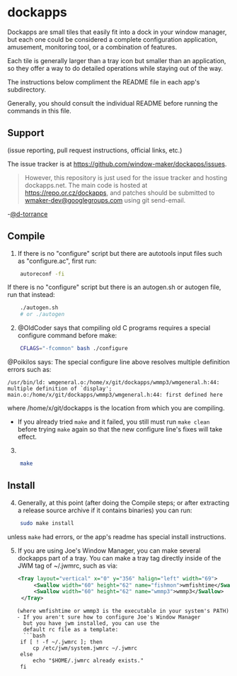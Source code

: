 # dockapps

Dockapps are small tiles that easily fit into a dock in your window manager, but each one could be considered a complete configuration application, amusement, monitoring tool, or a combination of features.

Each tile is generally larger than a tray icon but smaller than an application, so they offer a way to do detailed operations while staying out of the way.

The instructions below compliment the README file in each app's subdirectory.

Generally, you should consult the individual README before running the commands in this file.

## Support
(issue reporting, pull request instructions, official links, etc.)

The issue tracker is at <https://github.com/window-maker/dockapps/issues>.
> However, this repository is just used for the issue tracker and hosting dockapps.net.
> The main code is hosted at https://repo.or.cz/dockapps, and patches should be submitted to wmaker-dev@googlegroups.com using git send-email.

-[@d-torrance](https://github.com/d-torrance)


## Compile

1. If there is no "configure" script but there are autotools input files such as "configure.ac", first run:
```bash
    autoreconf -fi
```
If there is no "configure" script but there is an autogen.sh or autogen file, run that instead:
```bash
    ./autogen.sh
    # or ./autogen
```


2. @OldCoder says that compiling old C programs requires a special configure command before make:
```bash
    CFLAGS="-fcommon" bash ./configure
```

@Poikilos says:
The special configure line above resolves multiple definition errors
such as:
```
/usr/bin/ld: wmgeneral.o:/home/x/git/dockapps/wmmp3/wmgeneral.h:44: multiple definition of `display'; main.o:/home/x/git/dockapps/wmmp3/wmgeneral.h:44: first defined here
```
where /home/x/git/dockapps is the location from which you are compiling.
- If you already tried `make` and it failed, you still must run
  `make clean` before trying `make` again so that the new configure
  line's fixes will take effect.

3.
```bash
    make
```

## Install

4. Generally, at this point (after doing the Compile steps; or after extracting a release source archive if it contains binaries) you can run:
```bash
    sudo make install
```
unless `make` had errors, or the app's readme has special install instructions.

5. If you are using Joe's Window Manager, you can make several
   dockapps part of a tray. You can make a tray tag directly inside of
   the JWM tag of ~/.jwmrc, such as via:
   ```XML
   <Tray layout="vertical" x="0" y="356" halign="left" width="69">
        <Swallow width="60" height="62" name="fishmon">wmfishtime</Swallow>
        <Swallow width="60" height="62" name="wmmp3">wmmp3</Swallow>
    </Tray>
```
   (where wmfishtime or wmmp3 is the executable in your system's PATH)
   - If you aren't sure how to configure Joe's Window Manager
     but you have jwm installed, you can use the
     default rc file as a template:
     ```bash
    if [ ! -f ~/.jwmrc ]; then
        cp /etc/jwm/system.jwmrc ~/.jwmrc
    else
        echo "$HOME/.jwmrc already exists."
    fi
```
